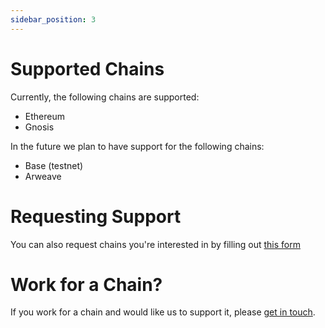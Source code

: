 ```yaml
---
sidebar_position: 3
---
```


# Supported Chains

Currently, the following chains are supported:

- Ethereum
- Gnosis

In the future we plan to have support for the following chains:

- Base (testnet)
- Arweave

# Requesting Support

You can also request chains you're interested in by filling out [this form](https://forms.gle/PyECryN4jUFcWzsc9)

# Work for a Chain?

If you work for a chain and would like us to support it, please [get in touch](mailto:hemanth@goldsky.com).
